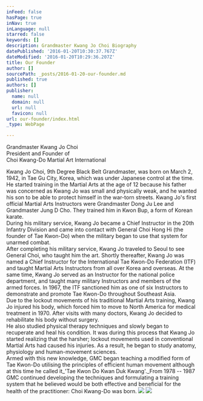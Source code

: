 ```yaml
---
inFeed: false
hasPage: true
inNav: true
inLanguage: null
starred: false
keywords: []
description: Grandmaster Kwang Jo Choi Biography
datePublished: '2016-01-20T10:30:37.767Z'
dateModified: '2016-01-20T10:29:36.207Z'
title: Our Founder
author: []
sourcePath: _posts/2016-01-20-our-founder.md
published: true
authors: []
publisher:
  name: null
  domain: null
  url: null
  favicon: null
url: our-founder/index.html
_type: WebPage

---
```

Grandmaster Kwang Jo Choi  
President and Founder of  
Choi Kwang-Do Martial Art International

Kwang Jo Choi, 9th Degree Black Belt Grandmaster, was born on March 2, 1942, in Tae Gu City, Korea, which was under Japanese control at the time. He started training in the Martial Arts at the age of 12 because his father was concerned as Kwang Jo was small and physically weak, and he wanted his son to be able to protect himself in the war-torn streets. Kwang Jo's first official Martial Arts Instructors were Grandmaster Dong Ju Lee and Grandmaster Jung D Cho. They trained him in Kwon Bup, a form of Korean karate.  
During his military service, Kwang Jo became a Chief Instructor in the 20th Infantry Division and came into contact with General Choi Hong Hi (the founder of Tae Kwon-Do) when the military began to use that system for unarmed combat.  
After completing his military service, Kwang Jo traveled to Seoul to see General Choi, who taught him the art. Shortly thereafter, Kwang Jo was named a Chief Instructor for the International Tae Kwon-Do Federation (ITF) and taught Martial Arts Instructors from all over Korea and overseas. At the same time, Kwang Jo served as an Instructor for the national police department, and taught many military Instructors and members of the armed forces. In 1967, the ITF sanctioned him as one of six Instructors to demonstrate and promote Tae Kwon-Do throughout Southeast Asia.  
Due to the lockout movements of his traditional Martial Arts training, Kwang Jo injured his body, which forced him to move to North America for medical treatment in 1970\. After visits with many doctors, Kwang Jo decided to rehabilitate his body without surgery.  
He also studied physical therapy techniques and slowly began to recuperate and heal his condition. It was during this process that Kwang Jo started realizing that the harsher; lockout movements used in conventional Martial Arts had caused his injuries. As a result, he began to study anatomy, physiology and human-movement sciences.  
Armed with this new knowledge, GMC began teaching a modified form of Tae Kwon-Do utilising the principles of efficient human movement although at this time he called it_'Tae Kwon Do Kwan Duk Kwang'._From 1978 -- 1987 GMC continued developing the techniques and formulating a training system that he believed would be both effective and beneficial for the health of the practitioner: Choi Kwang-Do was born.
![](https://the-grid-user-content.s3-us-west-2.amazonaws.com/8fcb11ea-4c12-493b-9126-fbd8ea9ede65.jpg)
![](https://the-grid-user-content.s3-us-west-2.amazonaws.com/ce615eed-aa67-4535-a7d6-1d67b5f26e56.jpg)